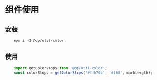 # 组件使用
## 安装
```javascript
    npm i -S @dp/util-color
```
## 使用
```javascript
    import getColorStops from '@dp/util-color';
    const colorStops = getColorStops('#ffb76c', '#f63', markLength);

```